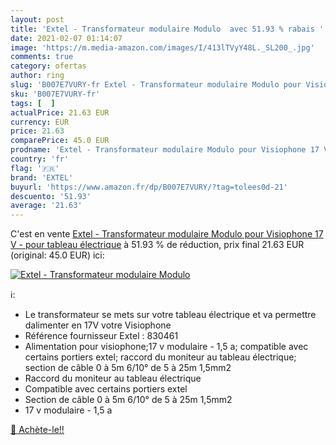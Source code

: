 ```yaml
---
layout: post
title: 'Extel - Transformateur modulaire Modulo  avec 51.93 % rabais '
date: 2021-02-07 01:14:07
image: 'https://m.media-amazon.com/images/I/413lTVyY48L._SL200_.jpg'
comments: true
category: ofertas
author: ring
slug: 'B007E7VURY-fr Extel - Transformateur modulaire Modulo pour Visiophone 17...'
sku: 'B007E7VURY-fr'
tags: [  ]
actualPrice: 21.63 EUR
currency: EUR
price: 21.63
comparePrice: 45.0 EUR
prodname: 'Extel - Transformateur modulaire Modulo pour Visiophone 17 V - pour tableau électrique'
country: 'fr'
flag: '🇫🇷'
brand: 'EXTEL'
buyurl: 'https://www.amazon.fr/dp/B007E7VURY/?tag=tolees0d-21'
descuento: '51.93'
average: '21.63'
---
```


C'est en vente [Extel - Transformateur modulaire Modulo pour Visiophone 17 V - pour tableau électrique](https://www.amazon.fr/dp/B007E7VURY/?tag=tolees0d-21)  à  51.93 % de réduction, prix final  21.63 EUR (original: 45.0 EUR) ici:

[![Extel - Transformateur modulaire Modulo ](https://m.media-amazon.com/images/I/413lTVyY48L._SL200_.jpg)](https://www.amazon.fr/dp/B007E7VURY/?tag=tolees0d-21)

ℹ️:

- Le transformateur se mets sur votre tableau électrique et va permettre dalimenter en 17V votre Visiophone
- Référence fournisseur Extel : 830461
- Alimentation pour visiophone;17 v modulaire - 1,5 a; compatible avec certains portiers extel; raccord du moniteur au tableau électrique; section de câble 0 à 5m 6/10° de 5 à 25m 1,5mm2
- Raccord du moniteur au tableau électrique
- Compatible avec certains portiers extel
- Section de câble 0 à 5m 6/10° de 5 à 25m 1,5mm2
- 17 v modulaire - 1,5 a

[🛒 Achète-le!!](https://www.amazon.fr/dp/B007E7VURY/?tag=tolees0d-21)
